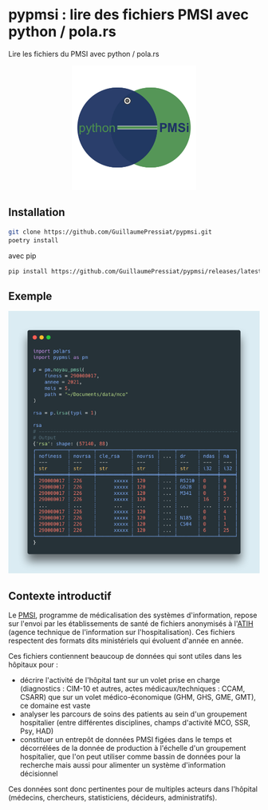 # pypmsi : lire des fichiers PMSI avec python / pola.rs


Lire les fichiers du PMSI avec python / pola.rs

<center><img src="assets/rigologo_pypmsi.png" alt= "logo" width="250px"></center>


## Installation


```sh
git clone https://github.com/GuillaumePressiat/pypmsi.git
poetry install
```

avec pip

```sh
pip install https://github.com/GuillaumePressiat/pypmsi/releases/latest/download/pypmsi-0.1.8-py3-none-any.whl
```


## Exemple

![carbon](assets/pypmsi_capt.png)

## Contexte introductif


Le [PMSI](https://fr.wikipedia.org/wiki/Programme_de_médicalisation_des_systèmes_d%27information), programme de médicalisation des systèmes d'information, repose sur l'envoi par les établissements de santé de fichiers anonymisés à l'[ATIH](https://www.atih.sante.fr) (agence technique de l'information sur l'hospitalisation). Ces fichiers respectent des formats dits ministériels qui évoluent d'année en année.

Ces fichiers contiennent beaucoup de données qui sont utiles dans les hôpitaux pour :

- décrire l'activité de l'hôpital tant sur un volet prise en charge (diagnostics : CIM-10 et autres, actes médicaux/techniques : CCAM, CSARR) que sur un volet médico-économique (GHM, GHS, GME, GMT), ce domaine est vaste
- analyser les parcours de soins des patients au sein d'un groupement hospitalier (entre différentes disciplines, champs d'activité MCO, SSR, Psy, HAD)
- constituer un entrepôt de données PMSI figées dans le temps et décorrélées de la donnée de production à l'échelle d'un groupement hospitalier, que l'on peut utiliser comme bassin de données pour la recherche mais aussi pour alimenter un système d'information décisionnel

Ces données sont donc pertinentes pour de multiples acteurs dans l'hôpital (médecins, chercheurs, statisticiens, décideurs, administratifs).

